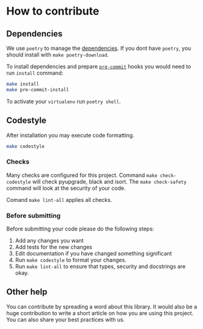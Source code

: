 # How to contribute

## Dependencies

We use `poetry` to manage the [dependencies][1].
If you dont have `poetry`, you should install with `make poetry-download`.

To install dependencies and prepare [`pre-commit`][2] hooks you would need to run `install` command:

```bash
make install
make pre-commit-install
```

To activate your `virtualenv` run `poetry shell`.

## Codestyle

After installation you may execute code formatting.

```bash
make codestyle
```

### Checks

Many checks are configured for this project. Command `make check-codestyle` will check pyupgrade, black and isort.
The `make check-safety` command will look at the security of your code.

Comand `make lint-all` applies all checks.

### Before submitting

Before submitting your code please do the following steps:

1. Add any changes you want
1. Add tests for the new changes
1. Edit documentation if you have changed something significant
1. Run `make codestyle` to format your changes.
1. Run `make lint-all` to ensure that types, security and docstrings are okay.

## Other help

You can contribute by spreading a word about this library.
It would also be a huge contribution to write
a short article on how you are using this project.
You can also share your best practices with us.

[1]: https://github.com/python-poetry/poetry
[2]: https://pre-commit.com/
